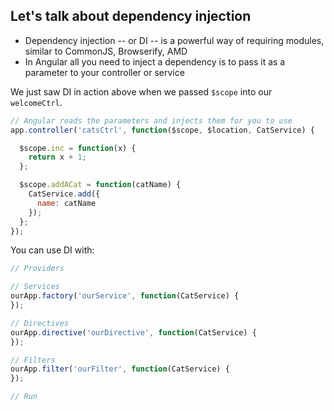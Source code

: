 ## Let's talk about dependency injection

- Dependency injection -- or DI -- is a powerful way of requiring modules, similar to CommonJS, Browserify, AMD
- In Angular all you need to inject a dependency is to pass it as a parameter to your controller or service

We just saw DI in action above when we passed `$scope` into our `welcomeCtrl`.

```javascript
// Angular reads the parameters and injects them for you to use
app.controller('catsCtrl', function($scope, $location, CatService) {

  $scope.inc = function(x) {
    return x + 1;
  };

  $scope.addACat = function(catName) {
    CatService.add({
      name: catName
    });
  };
});
```

You can use DI with:

```javascript
// Providers

// Services
ourApp.factory('ourService', function(CatService) {
});

// Directives
ourApp.directive('ourDirective', function(CatService) {
});

// Filters
ourApp.filter('ourFilter', function(CatService) {
});

// Run
